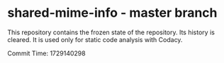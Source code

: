# shared-mime-info - master branch

This repository contains the frozen state of the repository.
Its history is cleared. It is used only for static code
analysis with Codacy.

Commit Time: 1729140298